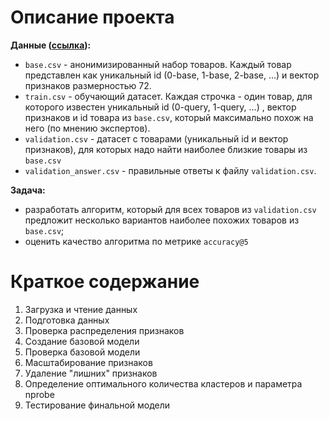 # Описание проекта
**Данные ([ссылка](https://disk.yandex.ru/d/BBEphK0EHSJ5Jw)):**
- `base.csv` - анонимизированный набор товаров. Каждый товар представлен как уникальный id (0-base, 1-base, 2-base, …) и вектор признаков размерностью 72.
- `train.csv` - обучающий датасет. Каждая строчка - один товар, для которого известен уникальный id (0-query, 1-query, …) , вектор признаков и id товара из `base.csv`, который максимально похож на него (по мнению экспертов).
- `validation.csv` - датасет с товарами (уникальный id и вектор признаков), для которых надо найти наиболее близкие товары из `base.csv`
- `validation_answer.csv` - правильные ответы к файлу `validation.csv`.  

**Задача:**  
- разработать алгоритм, который для всех товаров из `validation.csv` предложит несколько вариантов наиболее похожих товаров из `base.csv`;
- оценить качество алгоритма по метрике `accuracy@5`

# Краткое содержание

1. Загрузка и чтение данных
2. Подготовка данных
3. Проверка распределения признаков
4. Создание базовой модели
5. Проверка базовой модели
6. Масштабирование признаков
7. Удаление "лишних" признаков
8. Определение оптимального количества кластеров и параметра nprobe
9. Тестирование финальной модели
